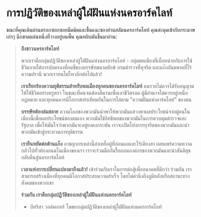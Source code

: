 # การปฏิวัติของเหล่าผู้ใฝ่ฝันแห่งนครอาร์คไลท์

ขณะที่คุณเดินผ่านตรอกซอกซอยมืดมิดและชื้นแฉะของย่านสลัมนครอาร์คไลท์ คุณสะดุดเข้ากับกระดาษเก่าๆ ฉีกขาดแผ่นหนึ่งที่วางอยู่บนพื้น คุณหยิบมันขึ้นมาอ่าน:

> **ถึงชาวนครอาร์คไลท์**
>
> พวกเราคือกลุ่มปฏิวัติของเหล่าผู้ใฝ่ฝันแห่งนครอาร์คไลท์ - กลุ่มพลเมืองที่เบื่อหน่ายกับการใช้ชีวิตภายใต้การปกครองที่กดขี่ของบรรษัทขนาดยักษ์ กรมตำรวจที่ทุจริต และแก๊งอันธพาลที่ไร้ความปรานี พวกเราทนไม่ไหวอีกต่อไปแล้ว!
>
> **เราเรียกร้องความยุติธรรมสำหรับพลเมืองทุกคนของนครอาร์คไลท์** คนรวยไม่ควรได้รับอนุญาตให้ใช้ชีวิตอย่างหรูหรา ในขณะที่คนจนต้องดิ้นรนเพื่อเอาชีวิตรอด ผู้มีอำนาจไม่ควรอยู่เหนือกฎหมาย และทุกคนควรมีโอกาสเท่าเทียมกันในการไล่ตาม "ความฝันแห่งอาร์คไลท์" ของตน
>
> **บรรษัทต้องล่มสลาย** ความโลภของพวกมันนำพาให้พวกมันแสวงหาผลประโยชน์จากผู้คนในเมืองนี้เพื่อผลประโยชน์ของตนเอง พวกมันใช้อิทธิพลของพวกมันในการควบคุมตำรวจและรัฐบาล เพื่อให้มั่นใจว่าพวกมันจะอยู่ยงคงกระพัน เราจะเปิดโปงการทุจริตของพวกมันและนำพวกมันเข้าสู่กระบวนการยุติธรรม
>
> **เรายืนหยัดต่อต้านแก๊ง** อาชญากรเหล่านี้ล่าเหยื่อผู้ที่อ่อนแอและไร้เดียงสา เผยแพร่ความหวาดกลัวไปทั่วท้องถนนในเมืองของเรา เราจะร่วมมือกันรื้อถอนองค์กรของพวกมันและนำสันติสุขกลับคืนสู่นครอาร์คไลท์
>
> **เวลาแห่งการเปลี่ยนแปลงมาถึงแล้ว!** เข้าร่วมกับเราในการต่อสู้เพื่ออนาคตที่ดีกว่า ร่วมกัน เราสามารถสร้างเมืองที่ทุกคนมีโอกาสประสบความสำเร็จ โดยไม่คำนึงถึงภูมิหลังหรือสถานะทางสังคมของพวกเขา
>
> **ร่วมกัน เราคือกลุ่มปฏิวัติของเหล่าผู้ใฝ่ฝันแห่งนครอาร์คไลท์**
>
> - บีทริสา วอล์คเกอร์ โฆษกกลุ่มปฏิวัติของเหล่าผู้ใฝ่ฝันแห่งนครอาร์คไลท์
